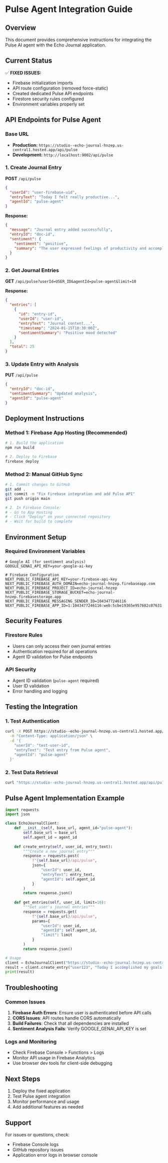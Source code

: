# Pulse Agent Integration Guide

## Overview
This document provides comprehensive instructions for integrating the Pulse AI agent with the Echo Journal application.

## Current Status
✅ **FIXED ISSUES:**
- Firebase initialization imports
- API route configuration (removed force-static)
- Created dedicated Pulse API endpoints
- Firestore security rules configured
- Environment variables properly set

## API Endpoints for Pulse Agent

### Base URL
- **Production:** `https://studio--echo-journal-hnzep.us-central1.hosted.app/api/pulse`
- **Development:** `http://localhost:9002/api/pulse`

### 1. Create Journal Entry
**POST** `/api/pulse`

```json
{
  "userId": "user-firebase-uid",
  "entryText": "Today I felt really productive...",
  "agentId": "pulse-agent"
}
```

**Response:**
```json
{
  "message": "Journal entry added successfully",
  "entryId": "doc-id",
  "sentiment": {
    "sentiment": "positive",
    "summary": "The user expressed feelings of productivity and accomplishment."
  }
}
```

### 2. Get Journal Entries
**GET** `/api/pulse?userId=USER_ID&agentId=pulse-agent&limit=10`

**Response:**
```json
{
  "entries": [
    {
      "id": "entry-id",
      "userId": "user-id",
      "entryText": "Journal content...",
      "timestamp": "2024-01-15T10:30:00Z",
      "sentimentSummary": "Positive mood detected"
    }
  ],
  "total": 25
}
```

### 3. Update Entry with Analysis
**PUT** `/api/pulse`

```json
{
  "entryId": "doc-id",
  "sentimentSummary": "Updated analysis",
  "agentId": "pulse-agent"
}
```

## Deployment Instructions

### Method 1: Firebase App Hosting (Recommended)
```bash
# 1. Build the application
npm run build

# 2. Deploy to Firebase
firebase deploy
```

### Method 2: Manual GitHub Sync
```bash
# 1. Commit changes to GitHub
git add .
git commit -m "Fix Firebase integration and add Pulse API"
git push origin main

# 2. In Firebase Console:
# - Go to App Hosting
# - Click "Deploy" on your connected repository
# - Wait for build to complete
```

## Environment Setup

### Required Environment Variables
```env
# Google AI (for sentiment analysis)
GOOGLE_GENAI_API_KEY=your-google-ai-key

# Firebase Configuration
NEXT_PUBLIC_FIREBASE_API_KEY=your-firebase-api-key
NEXT_PUBLIC_FIREBASE_AUTH_DOMAIN=echo-journal-hnzep.firebaseapp.com
NEXT_PUBLIC_FIREBASE_PROJECT_ID=echo-journal-hnzep
NEXT_PUBLIC_FIREBASE_STORAGE_BUCKET=echo-journal-hnzep.firebasestorage.app
NEXT_PUBLIC_FIREBASE_MESSAGING_SENDER_ID=1043477246116
NEXT_PUBLIC_FIREBASE_APP_ID=1:1043477246116:web:5cbe19365e957682c07631
```

## Security Features

### Firestore Rules
- Users can only access their own journal entries
- Authentication required for all operations
- Agent ID validation for Pulse endpoints

### API Security
- Agent ID validation (`pulse-agent` required)
- User ID validation
- Error handling and logging

## Testing the Integration

### 1. Test Authentication
```bash
curl -X POST https://studio--echo-journal-hnzep.us-central1.hosted.app/api/pulse \
  -H "Content-Type: application/json" \
  -d '{
    "userId": "test-user-id",
    "entryText": "Test entry from Pulse agent",
    "agentId": "pulse-agent"
  }'
```

### 2. Test Data Retrieval
```bash
curl "https://studio--echo-journal-hnzep.us-central1.hosted.app/api/pulse?userId=test-user-id&agentId=pulse-agent&limit=5"
```

## Pulse Agent Implementation Example

```python
import requests
import json

class EchoJournalClient:
    def __init__(self, base_url, agent_id="pulse-agent"):
        self.base_url = base_url
        self.agent_id = agent_id
    
    def create_entry(self, user_id, entry_text):
        """Create a new journal entry"""
        response = requests.post(
            f"{self.base_url}/api/pulse",
            json={
                "userId": user_id,
                "entryText": entry_text,
                "agentId": self.agent_id
            }
        )
        return response.json()
    
    def get_entries(self, user_id, limit=10):
        """Get user's journal entries"""
        response = requests.get(
            f"{self.base_url}/api/pulse",
            params={
                "userId": user_id,
                "agentId": self.agent_id,
                "limit": limit
            }
        )
        return response.json()

# Usage
client = EchoJournalClient("https://studio--echo-journal-hnzep.us-central1.hosted.app")
result = client.create_entry("user123", "Today I accomplished my goals!")
print(result)
```

## Troubleshooting

### Common Issues
1. **Firebase Auth Errors**: Ensure user is authenticated before API calls
2. **CORS Issues**: API routes handle CORS automatically
3. **Build Failures**: Check that all dependencies are installed
4. **Sentiment Analysis Fails**: Verify GOOGLE_GENAI_API_KEY is set

### Logs and Monitoring
- Check Firebase Console > Functions > Logs
- Monitor API usage in Firebase Analytics
- Use browser dev tools for client-side debugging

## Next Steps
1. Deploy the fixed application
2. Test Pulse agent integration
3. Monitor performance and usage
4. Add additional features as needed

## Support
For issues or questions, check:
- Firebase Console logs
- GitHub repository issues
- Application error logs in browser console